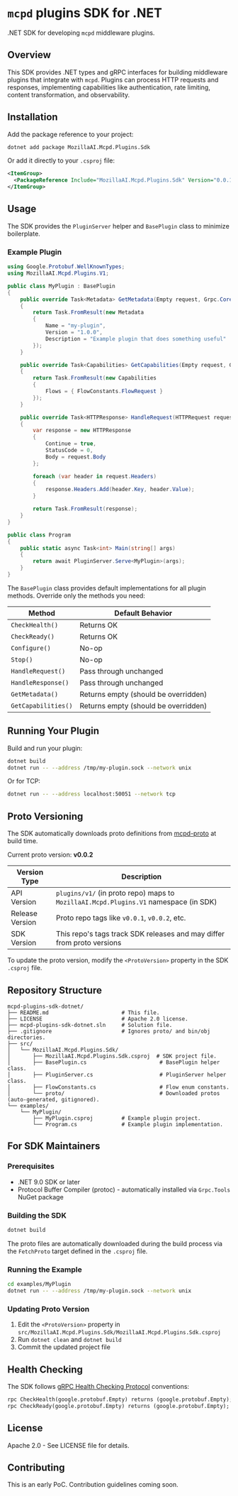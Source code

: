 # `mcpd` plugins SDK for .NET

.NET SDK for developing `mcpd` middleware plugins.

## Overview

This SDK provides .NET types and gRPC interfaces for building middleware plugins that integrate with `mcpd`.
Plugins can process HTTP requests and responses, implementing capabilities like authentication, rate limiting,
content transformation, and observability.

## Installation

Add the package reference to your project:

```bash
dotnet add package MozillaAI.Mcpd.Plugins.Sdk
```

Or add it directly to your `.csproj` file:

```xml
<ItemGroup>
  <PackageReference Include="MozillaAI.Mcpd.Plugins.Sdk" Version="0.0.1" />
</ItemGroup>
```

## Usage

The SDK provides the `PluginServer` helper and `BasePlugin` class to minimize boilerplate.

### Example Plugin

```csharp
using Google.Protobuf.WellKnownTypes;
using MozillaAI.Mcpd.Plugins.V1;

public class MyPlugin : BasePlugin
{
    public override Task<Metadata> GetMetadata(Empty request, Grpc.Core.ServerCallContext context)
    {
        return Task.FromResult(new Metadata
        {
            Name = "my-plugin",
            Version = "1.0.0",
            Description = "Example plugin that does something useful"
        });
    }

    public override Task<Capabilities> GetCapabilities(Empty request, Grpc.Core.ServerCallContext context)
    {
        return Task.FromResult(new Capabilities
        {
            Flows = { FlowConstants.FlowRequest }
        });
    }

    public override Task<HTTPResponse> HandleRequest(HTTPRequest request, Grpc.Core.ServerCallContext context)
    {
        var response = new HTTPResponse
        {
            Continue = true,
            StatusCode = 0,
            Body = request.Body
        };

        foreach (var header in request.Headers)
        {
            response.Headers.Add(header.Key, header.Value);
        }

        return Task.FromResult(response);
    }
}

public class Program
{
    public static async Task<int> Main(string[] args)
    {
        return await PluginServer.Serve<MyPlugin>(args);
    }
}
```

The `BasePlugin` class provides default implementations for all plugin methods. Override only the methods you need:

| Method | Default Behavior |
|--------|------------------|
| `CheckHealth()` | Returns OK |
| `CheckReady()` | Returns OK |
| `Configure()` | No-op |
| `Stop()` | No-op |
| `HandleRequest()` | Pass through unchanged |
| `HandleResponse()` | Pass through unchanged |
| `GetMetadata()` | Returns empty (should be overridden) |
| `GetCapabilities()` | Returns empty (should be overridden) |

## Running Your Plugin

Build and run your plugin:

```bash
dotnet build
dotnet run -- --address /tmp/my-plugin.sock --network unix
```

Or for TCP:

```bash
dotnet run -- --address localhost:50051 --network tcp
```

## Proto Versioning

The SDK automatically downloads proto definitions from [mcpd-proto](https://github.com/mozilla-ai/mcpd-proto) at build time.

Current proto version: **v0.0.2**

| Version Type | Description |
|--------------|-------------|
| API Version | `plugins/v1/` (in proto repo) maps to `MozillaAI.Mcpd.Plugins.V1` namespace (in SDK) |
| Release Version | Proto repo tags like `v0.0.1`, `v0.0.2`, etc. |
| SDK Version | This repo's tags track SDK releases and may differ from proto versions |

To update the proto version, modify the `<ProtoVersion>` property in the SDK `.csproj` file.

## Repository Structure

```
mcpd-plugins-sdk-dotnet/
├── README.md                       # This file.
├── LICENSE                         # Apache 2.0 license.
├── mcpd-plugins-sdk-dotnet.sln     # Solution file.
├── .gitignore                      # Ignores proto/ and bin/obj directories.
├── src/
│   └── MozillaAI.Mcpd.Plugins.Sdk/
│       ├── MozillaAI.Mcpd.Plugins.Sdk.csproj  # SDK project file.
│       ├── BasePlugin.cs                       # BasePlugin helper class.
│       ├── PluginServer.cs                     # PluginServer helper class.
│       ├── FlowConstants.cs                    # Flow enum constants.
│       └── proto/                              # Downloaded protos (auto-generated, gitignored).
└── examples/
    └── MyPlugin/
        ├── MyPlugin.csproj         # Example plugin project.
        └── Program.cs              # Example plugin implementation.
```

## For SDK Maintainers

### Prerequisites

- .NET 9.0 SDK or later
- Protocol Buffer Compiler (protoc) - automatically installed via `Grpc.Tools` NuGet package

### Building the SDK

```bash
dotnet build
```

The proto files are automatically downloaded during the build process via the `FetchProto` target defined in the `.csproj` file.

### Running the Example

```bash
cd examples/MyPlugin
dotnet run -- --address /tmp/my-plugin.sock --network unix
```

### Updating Proto Version

1. Edit the `<ProtoVersion>` property in `src/MozillaAI.Mcpd.Plugins.Sdk/MozillaAI.Mcpd.Plugins.Sdk.csproj`
2. Run `dotnet clean` and `dotnet build`
3. Commit the updated project file

## Health Checking

The SDK follows [gRPC Health Checking Protocol](https://grpc.github.io/grpc/core/md_doc_health-checking.html) conventions:

```protobuf
rpc CheckHealth(google.protobuf.Empty) returns (google.protobuf.Empty);
rpc CheckReady(google.protobuf.Empty) returns (google.protobuf.Empty);
```

## License

Apache 2.0 - See LICENSE file for details.

## Contributing

This is an early PoC. Contribution guidelines coming soon.
